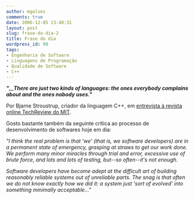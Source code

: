 ```yaml
---
author: mgalves
comments: true
date: 2006-12-05 13:40:31
layout: post
slug: frase-do-dia-2
title: Frase do dia
wordpress_id: 98
tags:
- Engenharia de Software
- Linguagens de Programação
- Qualidade de Software
- C++
---
```


_**"**__**There are just two kinds of languages: the ones everybody complains about and the ones nobody uses."**_ 

Por Bjarne Stroustrup, criador da linguagem C++, em [entrevista à revista online TechReview do MIT](http://www.techreview.com/InfoTech/17831/).

Gosto bastante também da seguinte crítica ao processo de desenvolvimento de softwares hoje em dia:

_"I think the real problem is that 'we' (that is, we software developers) are in a permanent state of emergency, grasping at straws to get our work done. We perform many minor miracles through trial and error, excessive use of brute force, and lots and lots of testing, but--so often--it's not enough._

_Software developers have become adept at the difficult art of building reasonably reliable systems out of unreliable parts. The snag is that often we do not know exactly how we did it: a system just 'sort of evolved' into something minimally acceptable..."_
